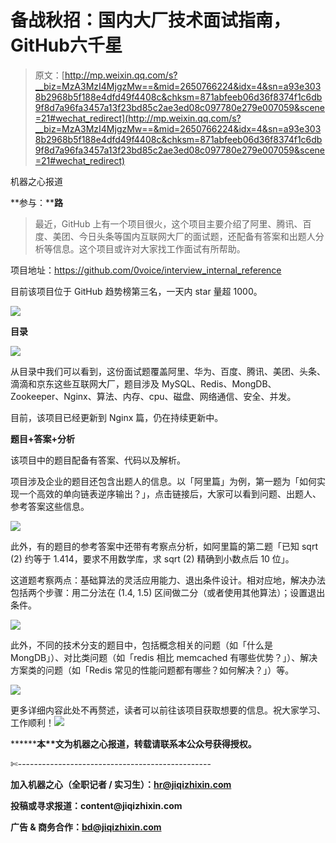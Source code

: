 # 备战秋招：国内大厂技术面试指南，GitHub六千星

> 原文：[http://mp.weixin.qq.com/s?__biz=MzA3MzI4MjgzMw==&mid=2650766224&idx=4&sn=a93e3038b2968b5f188e4dfd49f4408c&chksm=871abfeeb06d36f8374f1c6db9f8d7a96fa3457a13f23bd85c2ae3ed08c097780e279e007059&scene=21#wechat_redirect](http://mp.weixin.qq.com/s?__biz=MzA3MzI4MjgzMw==&mid=2650766224&idx=4&sn=a93e3038b2968b5f188e4dfd49f4408c&chksm=871abfeeb06d36f8374f1c6db9f8d7a96fa3457a13f23bd85c2ae3ed08c097780e279e007059&scene=21#wechat_redirect)

机器之心报道

**参与：****路**

> 最近，GitHub 上有一个项目很火，这个项目主要介绍了阿里、腾讯、百度、美团、今日头条等国内互联网大厂的面试题，还配备有答案和出题人分析等信息。这个项目或许对大家找工作面试有所帮助。

项目地址：https://github.com/0voice/interview_internal_reference

目前该项目位于 GitHub 趋势榜第三名，一天内 star 量超 1000。

![](../Images/7a350166ab1a10fd9ffbb5ef6e698f76.jpg)

**目录**

![](../Images/d9f1fc8538fddee4d3091d5526f3e4e9.jpg)

从目录中我们可以看到，这份面试题覆盖阿里、华为、百度、腾讯、美团、头条、滴滴和京东这些互联网大厂，题目涉及 MySQL、Redis、MongDB、Zookeeper、Nginx、算法、内存、cpu、磁盘、网络通信、安全、并发。

目前，该项目已经更新到 Nginx 篇，仍在持续更新中。

**题目+答案+分析**

该项目中的题目配备有答案、代码以及解析。

项目涉及企业的题目还包含出题人的信息。以「阿里篇」为例，第一题为「如何实现一个高效的单向链表逆序输出？」，点击链接后，大家可以看到问题、出题人、参考答案这些信息。

![](../Images/d801b7d595a1844126f934dd38b8d257.jpg)

此外，有的题目的参考答案中还带有考察点分析，如阿里篇的第二题「已知 sqrt (2) 约等于 1.414，要求不用数学库，求 sqrt (2) 精确到小数点后 10 位」。

这道题考察两点：基础算法的灵活应用能力、退出条件设计。相对应地，解决办法包括两个步骤：用二分法在 (1.4, 1.5) 区间做二分（或者使用其他算法）；设置退出条件。

![](../Images/699d987193beb2b2672f3af7cee718ac.jpg)

此外，不同的技术分支的题目中，包括概念相关的问题（如「什么是 MongDB」）、对比类问题（如「redis 相比 memcached 有哪些优势？」）、解决方案类的问题（如「Redis 常见的性能问题都有哪些？如何解决？」）等。

![](../Images/15768eeee7598e88b3fa3c623db6a3aa.jpg)

更多详细内容此处不再赘述，读者可以前往该项目获取想要的信息。祝大家学习、工作顺利！******![](../Images/98db554c57db91144fde9866558fb8c3.jpg)******

********本****文为机器之心报道，**转载请联系本公众号获得授权****。**

✄------------------------------------------------

**加入机器之心（全职记者 / 实习生）：hr@jiqizhixin.com**

**投稿或寻求报道：**content**@jiqizhixin.com**

**广告 & 商务合作：bd@jiqizhixin.com**